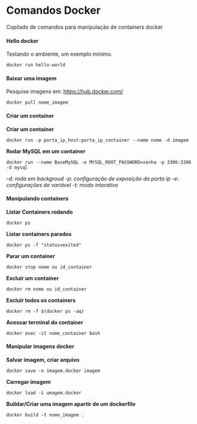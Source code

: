 # Comandos Docker
Copilado de comandos para manipulação de containers docker

#### Hello docker
Testando o ambiente, um exemplo mínimo.
```
docker run hello-world
```

#### Baixar uma imagem
Pesquise imagens em: https://hub.docker.com/
```
docker pull nome_imagem
```

#### Criar um container
**Criar um container**
```
docker run -p porta_ip_host:porta_ip_container --name nome -d imagem
```
**Rodar MySQL em um container**
```
docker run --name BaseMySQL -e MYSQL_ROOT_PASSWORD=senha -p 3306:3306 -d mysql
```
_-d: roda em backgroud_
_-p: configuração de exposição da porta ip_
_-e: configurações de variável_
_-t: modo interativo_
#### Manipulando containers
**Listar Containers rodando**
```
docker ps
```
**Listar containers parados**
```
docker ps -f "status=exited"
```
**Parar um container**
```
docker stop nome ou id_container
```
**Excluir um container**
```
docker rm nome ou id_container
```
**Excluir todos os containers**
```
docker rm -f $(docker ps -aq)
```
**Acessar terminal do container**
```
docker exec -it nome_container bash
```
#### Manipular imagens docker
**Salvar imagem, criar arquivo**
```
docker save -o imagem.docker imagem
```
**Carregar imagem**
```
docker load -i umagem.docker
```
**Buildar/Criar uma imagem apartir de um dockerfile**
```
docker build -t nome_imagem .
```

